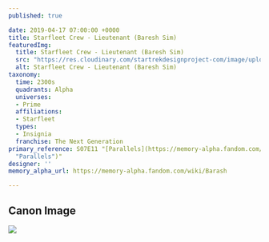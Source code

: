 ```yaml
---
published: true

date: 2019-04-17 07:00:00 +0000
title: Starfleet Crew - Lieutenant (Baresh Sim)
featuredImg:
  title: Starfleet Crew - Lieutenant (Baresh Sim)
  src: "https://res.cloudinary.com/startrekdesignproject-com/image/upload/v1555530418/Starfleet_Crew-Lieutenant_Romulan_Sim.png"
  alt: Starfleet Crew - Lieutenant (Baresh Sim)
taxonomy:
  time: 2300s
  quadrants: Alpha
  universes:
  - Prime
  affiliations:
  - Starfleet
  types:
  - Insignia
  franchise: The Next Generation
primary_reference: S07E11 "[Parallels](https://memory-alpha.fandom.com/wiki/Parallels
  "Parallels")"
designer: ''
memory_alpha_url: https://memory-alpha.fandom.com/wiki/Barash

---
```

## Canon Image

![](https://res.cloudinary.com/startrekdesignproject-com/image/upload/v1555514947/Starfleet-Crew-Lieutenant-_Romulan-Sim_1.jpg)